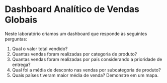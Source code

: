 # Dashboard Analítico de Vendas Globais

Neste laboratório criamos um dashboard que responde às seguintes perguntas:

1. Qual o valor total vendido?
2. Quantas vendas foram realizadas por categoria de produto?
3. Quantas vendas foram realizadas por país considerando a prioridade de entrega?
4. Qual foi a média de desconto nas vendas por subcategoria de produto?
5. Quais países tiveram maior média de venda? Demonstre em um mapa.
